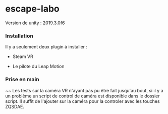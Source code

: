 # escape-labo

Version de unity : 2019.3.0f6

### Installation 

Il y a seulement deux plugin à installer :

 - Steam VR

 - Le pilote du Leap Motion

### Prise en main

 ~~ Les tests sur la caméra VR n'ayant pas pu être fait jusqu'au bout, si il y a un problème un script de control de caméra est disponible dans le dossier script. Il suffit de l'ajouter sur la caméra pour la controler avec les touches ZQSDAE.
